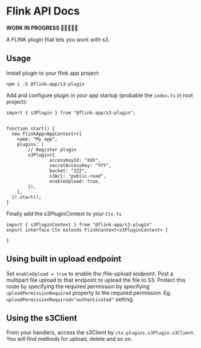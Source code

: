 # Flink API Docs

**WORK IN PROGRESS 👷‍♀️👷🏻‍♂️**

A FLINK plugin that lets you work with s3.

## Usage

Install plugin to your flink app project:

```
npm i -S @flink-app/s3-plugin
```

Add and configure plugin in your app startup (probable the `index.ts` in root project):

```
import { s3Plugin } from "@flink-app/s3-plugin";


function start() {
  new FlinkApp<AppContext>({
    name: "My app",
    plugins: [
        // Register plugin
        s3Plugin({
                accessKeyId: "XXX",
                secretAccessKey: "YYY",
                bucket: "ZZZ",
                s3Acl: "public-read",
                enableUpload: true,
        }),
    ],
  }).start();
}
```

Finally add the s3PluginContext to your `Ctx.ts`
```
import { s3PluginContext } from "@flink-app/s3-plugin"
export interface Ctx extends FlinkContext<s3PluginContext> {

}
```



## Using built in upload endpoint
Set `enableUpload = true` to enable the /file-upload endpoint. 
Post a multipart file upload to that endpoint to upload the file to S3. 
Protect this route by specifying the required permission by specifying `uploadPermissionRequired` property to the required permission. Eg. `uploadPermissionRequired="authenticated"` setting. 


## Using the s3Client
From your handlers, access the s3Client by  `ctx.plugins.s3Plugin.s3Client`.
You will find methods for upload, delete and so on.


